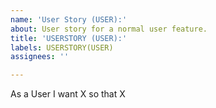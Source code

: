 ```yaml
---
name: 'User Story (USER):'
about: User story for a normal user feature.
title: 'USERSTORY (USER):'
labels: USERSTORY(USER)
assignees: ''

---
```


As a User I want X so that X
